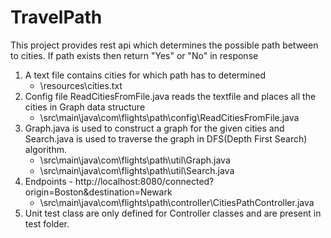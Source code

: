 # TravelPath

This project provides rest api which determines the possible path between to cities. If path exists then return "Yes" or "No" in response

1. A text file contains cities for which path has to determined
    - \resources\cities.txt
2. Config file ReadCitiesFromFile.java reads the textfile and places all the cities in Graph data structure
    - \src\main\java\com\flights\path\config\ReadCitiesFromFile.java
3. Graph.java is used to construct a graph for the given cities and Search.java is used to traverse the graph in DFS(Depth First Search) algorithm.
   - \src\main\java\com\flights\path\util\Graph.java
   - \src\main\java\com\flights\path\util\Search.java
4. Endpoints - http://localhost:8080/connected?origin=Boston&destination=Newark
   - \src\main\java\com\flights\path\controller\CitiesPathController.java
5. Unit test class are only defined for Controller classes and are present in test folder.

